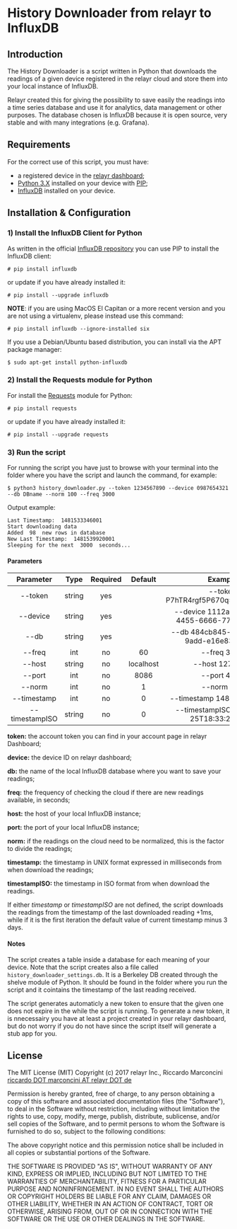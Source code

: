 # History Downloader from relayr to InfluxDB

## Introduction
<!--A brief description of the purpose and functionality of the project.-->
The History Downloader is a script written in Python that downloads the readings of a given device registered in the relayr cloud and store them into your local instance of InfluxDB.

Relayr created this for giving the possibility to save easily the readings into a time series database and use it for analytics, data management or other purposes.
The database chosen is InfluxDB because it is open source, very stable and with many integrations (e.g. Grafana).

## Requirements
<!--A list of all system requirements and required third-party components.
-->
For the correct use of this script, you must have:

- a registered device in the [relayr dashboard](https://developer.relayr.io/);
- [Python 3.X](https://www.python.org/downloads/) installed on your device with [PIP](https://pip.pypa.io/en/stable/installing/);
- [InfluxDB](https://docs.influxdata.com/influxdb/v1.1/introduction/installation) installed on your device. 

## Installation & Configuration
<!--Step-by-step instructions, with proper punctuation, on how to install and configure the project.-->
### 1) Install the InfluxDB Client for Python
As written in the official [InfluxDB repository](https://github.com/influxdata/influxdb-python) you can use PIP to install the InfluxDB client:

```# pip install influxdb```

or update if you have already installed it:

```# pip install --upgrade influxdb```

**NOTE**: if you are using MacOS El Capitan or a more recent version and you are not using a virtualenv, please instead use this command:
	
```# pip install influxdb --ignore-installed six```
	
If you use a Debian/Ubuntu based distribution, you can install via the APT package manager:

```$ sudo apt-get install python-influxdb```
	
### 2) Install the Requests module for Python
For install the [Requests](http://docs.python-requests.org/en/master/) module for Python:

```# pip install requests```

or update if you have already installed it:

```# pip install --upgrade requests```


### 3) Run the script
For running the script you have just to browse with your terminal into the folder where you have the script and launch the command, for example:

```$ python3 history_downloader.py --token 1234567890 --device 0987654321 --db DBname --norm 100 --freq 3000```
	
Output example:

```	
Last Timestamp:  1481533346001
Start downloading data
Added  98  new rows in database
New Last Timestamp:  1481539920001
Sleeping for the next  3000  seconds...
``` 
	
#### Parameters
	
| Parameter |  Type  | Required | Default |                     Example                    |
|:---------:|:------:|:--------:|:-------:|:----------------------------------------------:|
|  --token  | string |    yes   |         |       --token P7hTR4rgf5P670q5MzYkNogs8K       |
|  --device | string |    yes   |         | --device 1112a222-3333-4455-6666-777f7f7f7fff7 |
|    --db   | string |    yes   |         |                   --db 484cb845-cf5b-4125-9add-e16e8330c342                  |
|    --freq   | int |    no   |    60     |                   --freq 3000                  |
|    --host   | string |    no   |     localhost    |                   --host 127.1.4.3                  |
|    --port   | int |    no   |    8086     |                   --port 4000                  |
|    --norm   | int |    no   |     1    |                   --norm 100                  |
|    --timestamp   | int |    no   |     0    |                   --timestamp 1481031795001                  |
|    --timestampISO   | string |    no   |     0    |                   --timestampISO 2017-01-25T18:33:20.000Z                  |

**token:** the account token you can find in your account page in relayr
Dashboard;

**device:** the device ID on relayr dashboard;

**db:** the name of the local InfluxDB database where you want to save your readings;

**freq:** the frequency of checking the cloud if there are new readings available, in seconds;

**host:** the host of your local InfluxDB instance;

**port:** the port of your local InfluxDB instance;

**norm:** if the readings on the cloud need to be normalized, this is the factor to divide the readings;

**timestamp:** the timestamp in UNIX format expressed in milliseconds from when download the readings;

**timestampISO:** the timestamp in ISO format from when download the readings.

If either *timestamp* or *timestampISO* are not defined, the script downloads the readings from the timestamp of the last downloaded reading +1ms, while if it is the first iteration the default value of current timestamp minus 3 days.


#### Notes

The script creates a table inside a database for each meaning of your device.
Note that the script creates also a file called `history_downloader_settings.db`. It is a Berkeley DB created through the shelve module of Python. It should be found in the folder where you run the script and it cointains the timestamp of the last reading received.

The script generates automaticly a new token to ensure that the given one does not expire in the while the script is running. To generate a new token, it is nnecessairy you have at least a project created in your relayr dashboard, but do not worry if you do not have since the script itself will generate a stub app for you.

## License
<!--The license under which the software will be released. Open-source projects MUST include the MIT License, and closed-source projects MUST include a proprietary license to be discussed with the Documentation team.
-->
The MIT License (MIT)
Copyright (c) 2017 relayr Inc., Riccardo Marconcini [riccardo DOT marconcini AT relayr DOT de](mailto:riccardo.marconcini@relayr.de)

Permission is hereby granted, free of charge, to any person obtaining a copy of this software and associated documentation files (the "Software"), to deal in the Software without restriction, including without limitation the rights to use, copy, modify, merge, publish, distribute, sublicense, and/or sell copies of the Software, and to permit persons to whom the Software is furnished to do so, subject to the following conditions:

The above copyright notice and this permission notice shall be included in all copies or substantial portions of the Software.

THE SOFTWARE IS PROVIDED "AS IS", WITHOUT WARRANTY OF ANY KIND, EXPRESS OR IMPLIED, INCLUDING BUT NOT LIMITED TO THE WARRANTIES OF MERCHANTABILITY, FITNESS FOR A PARTICULAR PURPOSE AND NONINFRINGEMENT. IN NO EVENT SHALL THE AUTHORS OR COPYRIGHT HOLDERS BE LIABLE FOR ANY CLAIM, DAMAGES OR OTHER LIABILITY, WHETHER IN AN ACTION OF CONTRACT, TORT OR OTHERWISE, ARISING FROM, OUT OF OR IN CONNECTION WITH THE SOFTWARE OR THE USE OR OTHER DEALINGS IN THE SOFTWARE.